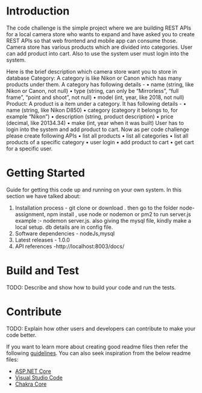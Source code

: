 # Introduction 
The code challenge is the simple project where we are building REST APIs for a local camera store who wants to expand and have
asked you to create REST APIs so that web frontend and mobile app can consume those.
Camera store has various products which are divided into categories. User can add product into cart. Also to use the system user
must login into the system.

Here is the brief description which camera store want you to store in database
Category: A category is like Nikon or Canon which has many products under them. A category has following details -
• name (string, like Nikon or Canon, not null)
• type (string, can only be “Mirrorless”, “full frame”, “point and shoot”, not null)
• model (int, year, like 2018, not null)
Product: A product is a item under a category. It has following details -
• name (string, like Nikon D850)
• category (category it belongs to, for example “Nikon”)
• description (string, product description)
• price (decimal, like 20134.34)
• make (int, year when it was built)
User has to login into the system and add product to cart.
Now as per code challenge please create following APIs
• list all products
• list all categories
• list all products of a specific category
• user login
• add product to cart
• get cart for a specific user. 

# Getting Started
 Guide for getting this code up and running on your own system. In this section we have talked about:
1.	Installation process - git clone or download . then go to the folder node-assignment, npm install , use node or nodemon or pm2 to run server.js example :- nodemon server.js. also giving the mysql file, kindly make a local setup. db details are in config file. 
2.	Software dependencies - nodeJs,mysql
3.	Latest releases - 1.0.0
4.	API references -http://localhost:8003/docs/

# Build and Test
TODO: Describe and show how to build your code and run the tests. 

# Contribute
TODO: Explain how other users and developers can contribute to make your code better. 

If you want to learn more about creating good readme files then refer the following [guidelines](https://www.visualstudio.com/en-us/docs/git/create-a-readme). You can also seek inspiration from the below readme files:
- [ASP.NET Core](https://github.com/aspnet/Home)
- [Visual Studio Code](https://github.com/Microsoft/vscode)
- [Chakra Core](https://github.com/Microsoft/ChakraCore)